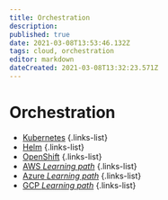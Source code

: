 ```yaml
---
title: Orchestration
description: 
published: true
date: 2021-03-08T13:53:46.132Z
tags: cloud, orchestration
editor: markdown
dateCreated: 2021-03-08T13:32:23.571Z
---
```


# Orchestration
- [Kubernetes](/training/cloud_and_devops/tbd)
{.links-list}
- [Helm](/training/cloud_and_devops/tbd)
{.links-list}
- [OpenShift](/training/cloud_and_devops/tbd)
{.links-list}
- [AWS *Learning path*](/training/cloud_and_devops/orchestration/aws)
{.links-list}
- [Azure *Learning path*](/training/cloud_and_devops/orchestration/azure)
{.links-list}
- [GCP *Learning path*](/training/cloud_and_devops/orchestration/gcp)
{.links-list}